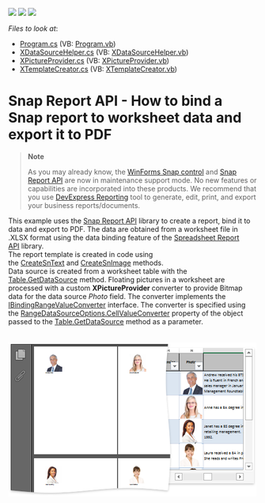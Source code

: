 <!-- default badges list -->
![](https://img.shields.io/endpoint?url=https://codecentral.devexpress.com/api/v1/VersionRange/128608883/17.1.3%2B)
[![](https://img.shields.io/badge/Open_in_DevExpress_Support_Center-FF7200?style=flat-square&logo=DevExpress&logoColor=white)](https://supportcenter.devexpress.com/ticket/details/T518437)
[![](https://img.shields.io/badge/📖_How_to_use_DevExpress_Examples-e9f6fc?style=flat-square)](https://docs.devexpress.com/GeneralInformation/403183)
<!-- default badges end -->
<!-- default file list -->
*Files to look at*:

* [Program.cs](./CS/SnapAndSpreadsheetDocumentServerExample/Program.cs) (VB: [Program.vb](./VB/SnapAndSpreadsheetDocumentServerExample/Program.vb))
* [XDataSourceHelper.cs](./CS/SnapAndSpreadsheetDocumentServerExample/XDataSourceHelper.cs) (VB: [XDataSourceHelper.vb](./VB/SnapAndSpreadsheetDocumentServerExample/XDataSourceHelper.vb))
* [XPictureProvider.cs](./CS/SnapAndSpreadsheetDocumentServerExample/XPictureProvider.cs) (VB: [XPictureProvider.vb](./VB/SnapAndSpreadsheetDocumentServerExample/XPictureProvider.vb))
* [XTemplateCreator.cs](./CS/SnapAndSpreadsheetDocumentServerExample/XTemplateCreator.cs) (VB: [XTemplateCreator.vb](./VB/SnapAndSpreadsheetDocumentServerExample/XTemplateCreator.vb))
<!-- default file list end -->
# Snap Report API - How to bind a Snap report to worksheet data and export it to PDF
> **Note**
>
> As you may already know, the [WinForms Snap control](https://docs.devexpress.com/WindowsForms/11373/controls-and-libraries/snap) and [Snap Report API](https://docs.devexpress.com/OfficeFileAPI/15188/snap-report-api) are now in maintenance support mode. No new features or capabilities are incorporated into these products. We recommend that you use [DevExpress Reporting](https://docs.devexpress.com/XtraReports/2162/reporting) tool to generate, edit, print, and export your business reports/documents.


This example uses the <a href="http://help.devexpress.com/#DocumentServer/CustomDocument15188">Snap Report API</a> library to create a report, bind it to data and export to PDF. The data are obtained from a worksheet file in .XLSX format using the data binding feature of the <a href="http://help.devexpress.com/#DocumentServer/CustomDocument14912">Spreadsheet Report API</a> library.<br>The report template is created in code using the <a href="http://help.devexpress.com/#WindowsForms/DevExpressSnapCoreAPIISnapFieldOwner_CreateSnTexttopic">CreateSnText</a> and <a href="http://help.devexpress.com/#WindowsForms/DevExpressSnapCoreAPIISnapFieldOwner_CreateSnImagetopic">CreateSnImage</a> methods.<br>Data source is created from a worksheet table with the <a href="http://help.devexpress.com/#CoreLibraries/DevExpressSpreadsheetTable_GetDataSourcetopic">Table.GetDataSource</a> method. Floating pictures in a worksheet are processed with a custom <strong>XPictureProvider </strong>converter to provide Bitmap data for the data source <em>Photo</em> field. The converter implements the <a href="http://help.devexpress.com/#CoreLibraries/clsDevExpressSpreadsheetIBindingRangeValueConvertertopic">IBindingRangeValueConverter</a> interface. The converter is specified using the <a href="http://help.devexpress.com/#CoreLibraries/DevExpressSpreadsheetDataSourceOptionsBase_CellValueConvertertopic">RangeDataSourceOptions.CellValueConverter</a> property of the object passed to the <a href="http://help.devexpress.com/#CoreLibraries/DevExpressSpreadsheetTable_GetDataSourcetopic">Table.GetDataSource</a> method as a parameter.<br><br><br><img src="https://raw.githubusercontent.com/DevExpress-Examples/document-server-create-a-snap-report-bind-it-to-worksheet-data-and-print-to-pdf-t518437/17.1.3+/media/5d33ae05-4099-11e7-80c0-00155d624807.png">

<br/>



